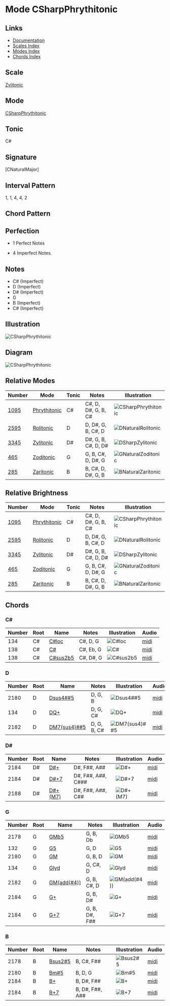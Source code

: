 # Mode CSharpPhrythitonic

## Links

- [Documentation](README.md)
- [Scales Index](Scales.md)
- [Modes Index](Modes.md)
- [Chords Index](Chords.md)

## Scale

[Zylitonic](ScaleZylitonic.md)

## Mode

[CSharpPhrythitonic](ModeCSharpPhrythitonic.md)

## Tonic

C#

## Signature

[CNaturalMajor]

## Interval Pattern

1, 1, 4, 4, 2

## Chord Pattern



## Perfection

 - 1 Perfect Notes

 - 4 Imperfect Notes

## Notes

- C# (Imperfect)
- D (Imperfect)
- D# (Imperfect)
- G
- B (Imperfect)
- C# (Imperfect)

## Illustration

![CSharpPhrythitonic](ModeCSharpPhrythitonic.png)

## Diagram

![CSharpPhrythitonic](CircleModeCSharpPhrythitonic.png)

## Relative Modes

| Number | Mode | Tonic | Notes | Illustration |
|--------|------|-------|-------|--------------|
| [1095](https://ianring.com/musictheory/scales/1095) | [Phrythitonic](ModePhrythitonic.md) | C# | C#, D, D#, G, B, C# | ![CSharpPhrythitonic](ModeCSharpPhrythitonic.png) |
| [2595](https://ianring.com/musictheory/scales/2595) | [Rolitonic](ModeRolitonic.md) | D | D, D#, G, B, C#, D | ![DNaturalRolitonic](ModeDNaturalRolitonic.png) |
| [3345](https://ianring.com/musictheory/scales/3345) | [Zylitonic](ModeZylitonic.md) | D# | D#, G, B, C#, D, D# | ![DSharpZylitonic](ModeDSharpZylitonic.png) |
| [465](https://ianring.com/musictheory/scales/465) | [Zoditonic](ModeZoditonic.md) | G | G, B, C#, D, D#, G | ![GNaturalZoditonic](ModeGNaturalZoditonic.png) |
| [285](https://ianring.com/musictheory/scales/285) | [Zaritonic](ModeZaritonic.md) | B | B, C#, D, D#, G, B | ![BNaturalZaritonic](ModeBNaturalZaritonic.png) |
## Relative Brightness

| Number | Mode | Tonic | Notes | Illustration |
|--------|------|-------|-------|--------------|
| [1095](https://ianring.com/musictheory/scales/1095) | [Phrythitonic](ModePhrythitonic.md) | C# | C#, D, D#, G, B, C# | ![CSharpPhrythitonic](CircleModeCSharpPhrythitonic.png) |
| [2595](https://ianring.com/musictheory/scales/2595) | [Rolitonic](ModeRolitonic.md) | D | D, D#, G, B, C#, D | ![DNaturalRolitonic](CircleModeDNaturalRolitonic.png) |
| [3345](https://ianring.com/musictheory/scales/3345) | [Zylitonic](ModeZylitonic.md) | D# | D#, G, B, C#, D, D# | ![DSharpZylitonic](CircleModeDSharpZylitonic.png) |
| [465](https://ianring.com/musictheory/scales/465) | [Zoditonic](ModeZoditonic.md) | G | G, B, C#, D, D#, G | ![GNaturalZoditonic](CircleModeGNaturalZoditonic.png) |
| [285](https://ianring.com/musictheory/scales/285) | [Zaritonic](ModeZaritonic.md) | B | B, C#, D, D#, G, B | ![BNaturalZaritonic](CircleModeBNaturalZaritonic.png) |

## Chords

### C#

| Number | Root | Name | Notes | Illustration | Audio |
|--------|------|------|-------|--------------|-------|
| 134 | C# | [C#loc](ChordCSharpLocrian.md) | C#, D, G | ![C#loc](ChordCSharpLocrianRootPosition.png) | [midi](ChordCSharpLocrianRootPosition.mid) |
| 138 | C# | [C#](ChordCSharpDiminishedFlatThird.md) | C#, Eb, G | ![C#](ChordCSharpDiminishedFlatThirdRootPosition.png) | [midi](ChordCSharpDiminishedFlatThirdRootPosition.mid) |
| 138 | C# | [C#sus2b5](ChordCSharpSuspendedSecondFlatFifth.md) | C#, D#, G | ![C#sus2b5](ChordCSharpSuspendedSecondFlatFifthRootPosition.png) | [midi](ChordCSharpSuspendedSecondFlatFifthRootPosition.mid) |

### D

| Number | Root | Name | Notes | Illustration | Audio |
|--------|------|------|-------|--------------|-------|
| 2180 | D | [Dsus4##5](ChordDNaturalSuspendedFourthDoubleSharpFifth.md) | D, G, B | ![Dsus4##5](ChordDNaturalSuspendedFourthDoubleSharpFifthRootPosition.png) | [midi](ChordDNaturalSuspendedFourthDoubleSharpFifthRootPosition.mid) |
| 134 | D | [DQ+](ChordDNaturalQuartalAugmented.md) | D, G, C# | ![DQ+](ChordDNaturalQuartalAugmentedRootPosition.png) | [midi](ChordDNaturalQuartalAugmentedRootPosition.mid) |
| 2182 | D | [DM7(sus4)##5](ChordDNaturalMajorSeventhSuspendedFourthDoubleSharpFifth.md) | D, G, B, C# | ![DM7(sus4)##5](ChordDNaturalMajorSeventhSuspendedFourthDoubleSharpFifthRootPosition.png) | [midi](ChordDNaturalMajorSeventhSuspendedFourthDoubleSharpFifthRootPosition.mid) |

### D#

| Number | Root | Name | Notes | Illustration | Audio |
|--------|------|------|-------|--------------|-------|
| 2184 | D# | [D#+](ChordDSharpAugmented.md) | D#, F##, A## | ![D#+](ChordDSharpAugmentedRootPosition.png) | [midi](ChordDSharpAugmentedRootPosition.mid) |
| 2184 | D# | [D#+7](ChordDSharpAugmentedAugmentedSeventh.md) | D#, F##, A##, C### | ![D#+7](ChordDSharpAugmentedAugmentedSeventhRootPosition.png) | [midi](ChordDSharpAugmentedAugmentedSeventhRootPosition.mid) |
| 2188 | D# | [D#+(M7)](ChordDSharpAugmentedMajorSeventh.md) | D#, F##, A##, C## | ![D#+(M7)](ChordDSharpAugmentedMajorSeventhRootPosition.png) | [midi](ChordDSharpAugmentedMajorSeventhRootPosition.mid) |

### G

| Number | Root | Name | Notes | Illustration | Audio |
|--------|------|------|-------|--------------|-------|
| 2178 | G | [GMb5](ChordGNaturalMajorFlatFifth.md) | G, B, Db | ![GMb5](ChordGNaturalMajorFlatFifthRootPosition.png) | [midi](ChordGNaturalMajorFlatFifthRootPosition.mid) |
| 132 | G | [G5](ChordGNaturalPowerChord.md) | G, D | ![G5](ChordGNaturalPowerChordRootPosition.png) | [midi](ChordGNaturalPowerChordRootPosition.mid) |
| 2180 | G | [GM](ChordGNaturalMajor.md) | G, B, D | ![GM](ChordGNaturalMajorRootPosition.png) | [midi](ChordGNaturalMajorRootPosition.mid) |
| 134 | G | [Glyd](ChordGNaturalLydian.md) | G, C#, D | ![Glyd](ChordGNaturalLydianRootPosition.png) | [midi](ChordGNaturalLydianRootPosition.mid) |
| 2182 | G | [GM(add(#4))](ChordGNaturalMajorAddSharpFourth.md) | G, B, C#, D | ![GM(add(#4))](ChordGNaturalMajorAddSharpFourthRootPosition.png) | [midi](ChordGNaturalMajorAddSharpFourthRootPosition.mid) |
| 2184 | G | [G+](ChordGNaturalAugmented.md) | G, B, D# | ![G+](ChordGNaturalAugmentedRootPosition.png) | [midi](ChordGNaturalAugmentedRootPosition.mid) |
| 2184 | G | [G+7](ChordGNaturalAugmentedAugmentedSeventh.md) | G, B, D#, F## | ![G+7](ChordGNaturalAugmentedAugmentedSeventhRootPosition.png) | [midi](ChordGNaturalAugmentedAugmentedSeventhRootPosition.mid) |

### B

| Number | Root | Name | Notes | Illustration | Audio |
|--------|------|------|-------|--------------|-------|
| 2178 | B | [Bsus2#5](ChordBNaturalSuspendedSecondSharpFifth.md) | B, C#, F## | ![Bsus2#5](ChordBNaturalSuspendedSecondSharpFifthRootPosition.png) | [midi](ChordBNaturalSuspendedSecondSharpFifthRootPosition.mid) |
| 2180 | B | [Bm#5](ChordBNaturalMinorSharpFifth.md) | B, D, G | ![Bm#5](ChordBNaturalMinorSharpFifthRootPosition.png) | [midi](ChordBNaturalMinorSharpFifthRootPosition.mid) |
| 2184 | B | [B+](ChordBNaturalAugmented.md) | B, D#, F## | ![B+](ChordBNaturalAugmentedRootPosition.png) | [midi](ChordBNaturalAugmentedRootPosition.mid) |
| 2184 | B | [B+7](ChordBNaturalAugmentedAugmentedSeventh.md) | B, D#, F##, A## | ![B+7](ChordBNaturalAugmentedAugmentedSeventhRootPosition.png) | [midi](ChordBNaturalAugmentedAugmentedSeventhRootPosition.mid) |

